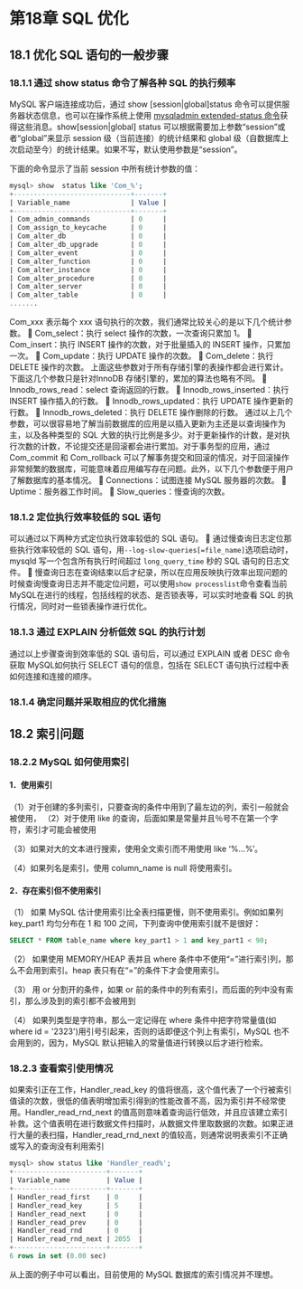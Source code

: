 # 第18章 SQL 优化

## 18.1 优化 SQL 语句的一般步骤

### 18.1.1 通过 show status 命令了解各种 SQL 的执行频率

MySQL 客户端连接成功后，通过 show [session|global]status 命令可以提供服务器状态信息，也可以在操作系统上使用 [mysqladmin extended-status 命令](https://www.cnblogs.com/workdsz/articles/9455695.html)获得这些消息。show[session|global] status 可以根据需要加上参数“session”或者“global”来显示 session 级（当前连接）的统计结果和 global 级（自数据库上次启动至今）的统计结果。如果不写，默认使用参数是“session”。

下面的命令显示了当前 session 中所有统计参数的值：

```sql
mysql> show  status like 'Com_%';
+-----------------------------+-------+
| Variable_name               | Value |
+-----------------------------+-------+
| Com_admin_commands          | 0     |
| Com_assign_to_keycache      | 0     |
| Com_alter_db                | 0     |
| Com_alter_db_upgrade        | 0     |
| Com_alter_event             | 0     |
| Com_alter_function          | 0     |
| Com_alter_instance          | 0     |
| Com_alter_procedure         | 0     |
| Com_alter_server            | 0     |
| Com_alter_table             | 0     |
.......
```

Com_xxx 表示每个 xxx 语句执行的次数，我们通常比较关心的是以下几个统计参数。
 Com_select：执行 select 操作的次数，一次查询只累加 1。
 Com_insert：执行 INSERT 操作的次数，对于批量插入的 INSERT 操作，只累加一次。
 Com_update：执行 UPDATE 操作的次数。
 Com_delete：执行 DELETE 操作的次数。
上面这些参数对于所有存储引擎的表操作都会进行累计。下面这几个参数只是针对InnoDB 存储引擎的，累加的算法也略有不同。
 Innodb_rows_read：select 查询返回的行数。
 Innodb_rows_inserted：执行 INSERT 操作插入的行数。
 Innodb_rows_updated：执行 UPDATE 操作更新的行数。
 Innodb_rows_deleted：执行 DELETE 操作删除的行数。
通过以上几个参数，可以很容易地了解当前数据库的应用是以插入更新为主还是以查询操作为主，以及各种类型的 SQL 大致的执行比例是多少。对于更新操作的计数，是对执行次数的计数，不论提交还是回滚都会进行累加。对于事务型的应用，通过 Com_commit 和 Com_rollback 可以了解事务提交和回滚的情况，对于回滚操作非常频繁的数据库，可能意味着应用编写存在问题。此外，以下几个参数便于用户了解数据库的基本情况。
 Connections：试图连接 MySQL 服务器的次数。
 Uptime：服务器工作时间。
 Slow_queries：慢查询的次数。

### 18.1.2 定位执行效率较低的 SQL 语句

可以通过以下两种方式定位执行效率较低的 SQL 语句。
 通过慢查询日志定位那些执行效率较低的 SQL 语句，用`--log-slow-queries[=file_name]`选项启动时，mysqld 写一个包含所有执行时间超过 `long_query_time` 秒的 SQL 语句的日志文件。
 慢查询日志在查询结束以后才纪录，所以在应用反映执行效率出现问题的时候查询慢查询日志并不能定位问题，可以使用`show processlist`命令查看当前MySQL在进行的线程，包括线程的状态、是否锁表等，可以实时地查看 SQL 的执行情况，同时对一些锁表操作进行优化。

### 18.1.3 通过 EXPLAIN 分析低效 SQL 的执行计划

通过以上步骤查询到效率低的 SQL 语句后，可以通过 EXPLAIN 或者 DESC 命令获取 MySQL如何执行 SELECT 语句的信息，包括在 SELECT 语句执行过程中表如何连接和连接的顺序。



### 18.1.4 确定问题并采取相应的优化措施

### 

## 18.2 索引问题

### 18.2.2 MySQL 如何使用索引

#### 1．使用索引

（1）对于创建的多列索引，只要查询的条件中用到了最左边的列，索引一般就会被使用，
（2）对于使用 like 的查询，后面如果是常量并且％号不在第一个字符，索引才可能会被使用

（3）如果对大的文本进行搜索，使用全文索引而不用使用 like ‘%…%’。

（4）如果列名是索引，使用 column_name is null 将使用索引。

#### 2．存在索引但不使用索引

（1） 如果 MySQL 估计使用索引比全表扫描更慢，则不使用索引。例如如果列key_part1 均匀分布在 1 和 100 之间，下列查询中使用索引就不是很好：

```sql
SELECT * FROM table_name where key_part1 > 1 and key_part1 < 90;
```

（2） 如果使用 MEMORY/HEAP 表并且 where 条件中不使用“=”进行索引列，那么不会用到索引。heap 表只有在“=”的条件下才会使用索引。

（3） 用 or 分割开的条件，如果 or 前的条件中的列有索引，而后面的列中没有索引，那么涉及到的索引都不会被用到

（4） 如果列类型是字符串，那么一定记得在 where 条件中把字符常量值(如where id = '2323')用引号引起来，否则的话即便这个列上有索引，MySQL 也不会用到的，因为，MySQL 默认把输入的常量值进行转换以后才进行检索。

### 18.2.3 查看索引使用情况

如果索引正在工作，Handler_read_key 的值将很高，这个值代表了一个行被索引值读的次数，很低的值表明增加索引得到的性能改善不高，因为索引并不经常使用。Handler_read_rnd_next 的值高则意味着查询运行低效，并且应该建立索引补救。这个值表明在进行数据文件扫描时，从数据文件里取数据的次数。如果正进行大量的表扫描，Handler_read_rnd_next 的值较高，则通常说明表索引不正确或写入的查询没有利用索引

```sql
mysql> show status like 'Handler_read%';
+-----------------------+-------+
| Variable_name         | Value |
+-----------------------+-------+
| Handler_read_first    | 0     |
| Handler_read_key      | 5     |
| Handler_read_next     | 0     |
| Handler_read_prev     | 0     |
| Handler_read_rnd      | 0     |
| Handler_read_rnd_next | 2055  |
+-----------------------+-------+
6 rows in set (0.00 sec)
```


从上面的例子中可以看出，目前使用的 MySQL 数据库的索引情况并不理想。

